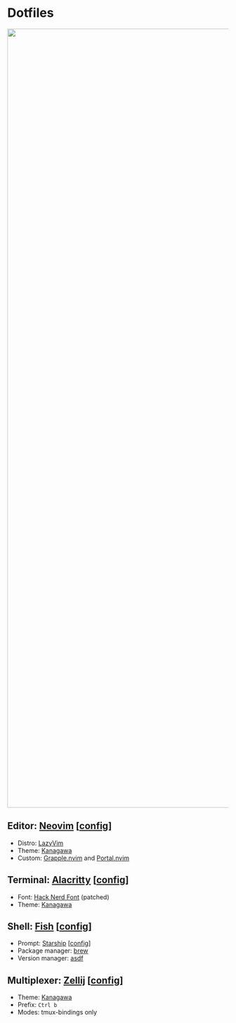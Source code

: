 # Dotfiles

<p align="center">
<img width="1774" alt="image" src="https://user-images.githubusercontent.com/2467016/226668608-ada9c1f2-b5a6-436f-a50d-748b50c3a505.png">
</p>

## Editor: [Neovim](https://neovim.io/) [[config](./nvim)]

* Distro: [LazyVim](https://www.lazyvim.org/)
* Theme: [Kanagawa](https://github.com/rebelot/kanagawa.nvim)
* Custom: [Grapple.nvim](https://github.com/cbochs/grapple.nvim) and [Portal.nvim](https://github.com/cbochs/portal.nvim)

## Terminal: [Alacritty](https://alacritty.org/) [[config](./alacritty)]

* Font: [Hack Nerd Font](https://www.nerdfonts.com/) (patched)
* Theme: [Kanagawa](https://github.com/rebelot/kanagawa.nvim)

## Shell: [Fish](https://fishshell.com/) [[config](./fish)]

* Prompt: [Starship](https://github.com/starship/starship) [[config](./starship.toml)]
* Package manager: [brew](https://github.com/homebrew)
* Version manager: [asdf](https://github.com/asdf-vm/asdf)

## Multiplexer: [Zellij](https://github.com/zellij-org/zellij) [[config](./zellij)]

* Theme: [Kanagawa](https://github.com/zellij-org/zellij/blob/main/example/themes/kanagawa.kdl)
* Prefix: `Ctrl b`
* Modes: tmux-bindings only

